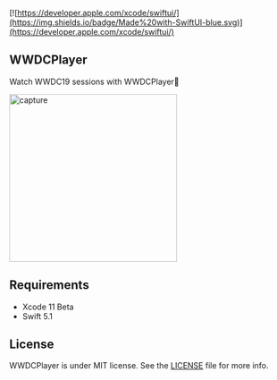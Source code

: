 [![https://developer.apple.com/xcode/swiftui/](https://img.shields.io/badge/Made%20with-SwiftUI-blue.svg)](https://developer.apple.com/xcode/swiftui/)  

## WWDCPlayer
Watch WWDC19 sessions with WWDCPlayer🤖

<img src="https://user-images.githubusercontent.com/35065894/59075834-bbcf0e80-890d-11e9-89af-4efcec1e2b0c.png" alt="capture" width="300"/>


## Requirements
- Xcode 11 Beta
- Swift 5.1

## License
WWDCPlayer is under MIT license. See the [LICENSE](https://github.com/YOONMS/WWDCPlayer/blob/master/LICENSE) file for more info.
